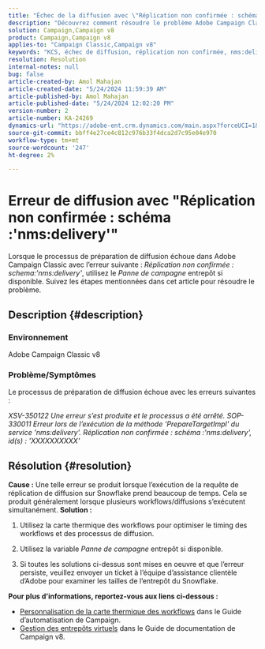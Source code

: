 ```yaml
---
title: "Échec de la diffusion avec \"Réplication non confirmée : schéma :'nms:delivery'\" erreur"
description: "Découvrez comment résoudre le problème Adobe Campaign Classic où la diffusion échoue avec l’erreur \"Réplication non confirmée : schéma :'nms:delivery'\"."
solution: Campaign,Campaign v8
product: Campaign,Campaign v8
applies-to: "Campaign Classic,Campaign v8"
keywords: "KCS, échec de diffusion, réplication non confirmée, nms:delivery error, Error, Adobe Campaign Classic, ACC v8"
resolution: Resolution
internal-notes: null
bug: false
article-created-by: Amol Mahajan
article-created-date: "5/24/2024 11:59:39 AM"
article-published-by: Amol Mahajan
article-published-date: "5/24/2024 12:02:20 PM"
version-number: 2
article-number: KA-24269
dynamics-url: "https://adobe-ent.crm.dynamics.com/main.aspx?forceUCI=1&pagetype=entityrecord&etn=knowledgearticle&id=e13b4a17-c519-ef11-9f89-000d3a37816b"
source-git-commit: bbff4e27ce4c812c976b33f4dca2d7c95e04e970
workflow-type: tm+mt
source-wordcount: '247'
ht-degree: 2%

---
```


# Erreur de diffusion avec &quot;Réplication non confirmée : schéma :&#39;nms:delivery&#39;&quot;


Lorsque le processus de préparation de diffusion échoue dans Adobe Campaign Classic avec l’erreur suivante : *Réplication non confirmée : schema:&#39;nms:delivery&#39;*, utilisez le *Panne de campagne* entrepôt si disponible. Suivez les étapes mentionnées dans cet article pour résoudre le problème.

## Description {#description}


### <b>Environnement</b>

Adobe Campaign Classic v8



### <b>Problème/Symptômes</b>

Le processus de préparation de diffusion échoue avec les erreurs suivantes :

*XSV-350122 Une erreur s’est produite et le processus a été arrêté.*
*SOP-330011 Erreur lors de l’exécution de la méthode &#39;PrepareTargetImpl&#39; du service &#39;nms:delivery&#39;.*
*Réplication non confirmée : schéma :&#39;nms:delivery&#39;, id(s) : &#39;XXXXXXXXXX&#39;*


## Résolution {#resolution}

<b>Cause :</b>
Une telle erreur se produit lorsque l’exécution de la requête de réplication de diffusion sur Snowflake prend beaucoup de temps. Cela se produit généralement lorsque plusieurs workflows/diffusions s’exécutent simultanément.
<b>Solution :</b>
1. Utilisez la carte thermique des workflows pour optimiser le timing des workflows et des processus de diffusion.


2. Utilisez la variable *Panne de campagne* entrepôt si disponible.


3. Si toutes les solutions ci-dessus sont mises en oeuvre et que l’erreur persiste, veuillez envoyer un ticket à l’équipe d’assistance clientèle d’Adobe pour examiner les tailles de l’entrepôt du Snowflake.


<b>Pour plus d’informations, reportez-vous aux liens ci-dessous :</b>

- [Personnalisation de la carte thermique des workflows](https://experienceleague.adobe.com/en/docs/campaign/automation/workflows/monitoring-workflows/heatmap#using-the-heatmap) dans le Guide d’automatisation de Campaign.
- [Gestion des entrepôts virtuels](https://experienceleague.adobe.com/en/docs/campaign/campaign-v8/data/workflows#warehouse) dans le Guide de documentation de Campaign v8.

